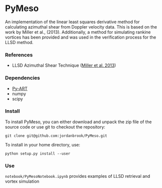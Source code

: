 # PyMeso

An implementation of the linear least squares derivative method for calculating azimuthal shear from Doppler velocity data. This is based on the work by Miller et al., (2013). 
Additionally, a method for simulating rankine vortices has been provided and was used in the verification process for the LLSD method.

### References
- LLSD Azimuthal Shear Technique ([Miller et al. 2013](https://doi.org/10.1175/WAF-D-12-00065.1))

### Dependencies
- [Py-ART](https://github.com/ARM-DOE/pyart/)
- numpy
- scipy

### Install
To install PyMeso, you can either download and unpack the zip file of the source code or use git to checkout the repository:

`git clone git@github.com:jordanbrook/PyMeso.git`

To install in your home directory, use:

`python setup.py install --user`

### Use
`notebook/PyMesoNotebook.ipynb` provides examples of LLSD retrieval and vortex simulation
